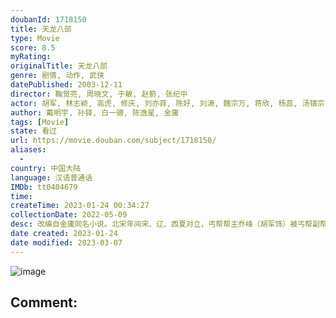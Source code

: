```yaml
---
doubanId: 1718150
title: 天龙八部
type: Movie
score: 8.5
myRating: 
originalTitle: 天龙八部
genre: 剧情, 动作, 武侠
datePublished: 2003-12-11
director: 鞠觉亮, 周晓文, 于敏, 赵箭, 张纪中
actor: 胡军, 林志颖, 高虎, 修庆, 刘亦菲, 陈好, 刘涛, 魏宗万, 蒋欣, 杨蕊, 汤镇宗, 舒畅, 申军谊, 计春华, 石兰, 马浴柯, 李勇勇, 王璐瑶, 彭丹, 高远, 钟丽缇, 阮丹宁, 王祎, 王海珍, 任泽巍, 刘立伟, 张衡平, 李彧, 赵雍, 修革, 巴音, 谢雨欣, 张谦, 晋松, 郑爽, 孙蛟龙, 许还山, 张纪中, 马仑, 黄小蕾, 刘仲元, 周晓文, 杨念生, 许敬义, 陆建艺, 李菁菁, 廖琪瑛, 应宝林, 吕士刚, 扎西, 金雁, 张楠, 纪元, 张伸, 张彤, 李立宏, 周玉洁, 陶吉新, 于博宁, 郭军, 王文升, 鄂布斯
author: 戴明宇, 孙铎, 白一骢, 陈逸星, 金庸
tags: [Movie]
state: 看过
url: https://movie.douban.com/subject/1718150/
aliases:
  - 
country: 中国大陆
language: 汉语普通话
IMDb: tt0404679
time: 
createTime: 2023-01-24 00:34:27
collectionDate: 2022-05-09
desc: 改编自金庸同名小说。北宋年间宋、辽、西夏对立，丐帮帮主乔峰（胡军饰）被丐帮副帮主马大元之妻康敏所害，被武林所不齿，乔峰为查出真相为自己平反开始了调查之路，却引发了更大的纠葛。他在调查途中遇上了大理段...
date created: 2023-01-24
date modified: 2023-03-07
---
```


![image](p2277689840.jpg)

Comment:
---
